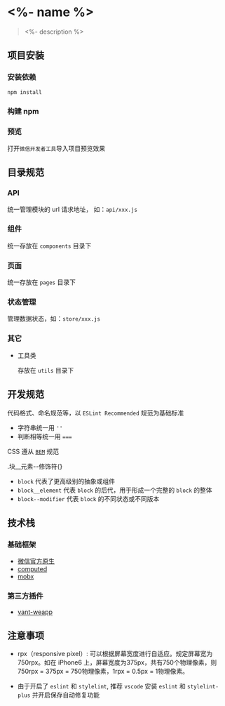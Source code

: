 # <%- name %>

> <%- description %>


## 项目安装

### 安装依赖

```
npm install
```

### 构建 npm

### 预览
打开`微信开发者工具`导入项目预览效果


## 目录规范

### API

统一管理模块的 url 请求地址， 如：`api/xxx.js`

### 组件

统一存放在 `components` 目录下

### 页面

统一存放在 `pages` 目录下

### 状态管理

管理数据状态，如：`store/xxx.js`

### 其它

- 工具类

  存放在 `utils` 目录下



## 开发规范

代码格式、命名规范等，以 `ESLint Recommended` 规范为基础标准

- 字符串统一用 `''`
- 判断相等统一用 `===`

CSS 遵从 [`BEM`](https://www.jianshu.com/p/54b000099217) 规范

.块__元素--修饰符{}

- `block` 代表了更高级别的抽象或组件
- `block__element` 代表 `block` 的后代，用于形成一个完整的 `block` 的整体
- `block--modifier` 代表 `block` 的不同状态或不同版本


## 技术栈

### 基础框架

- [微信官方原生](https://developers.weixin.qq.com/miniprogram/dev/framework/)
- [computed](https://developers.weixin.qq.com/miniprogram/dev/extended/utils/computed.html)
- [mobx](https://developers.weixin.qq.com/miniprogram/dev/extended/utils/mobx.html)

### 第三方插件

- [vant-weapp](https://youzan.github.io/vant-weapp/#/intro)



## 注意事项
- rpx（responsive pixel）: 可以根据屏幕宽度进行自适应。规定屏幕宽为750rpx。如在 iPhone6 上，屏幕宽度为375px，共有750个物理像素，则750rpx = 375px = 750物理像素，1rpx = 0.5px = 1物理像素。

- 由于开启了 `eslint` 和 `stylelint`, 推荐 `vscode` 安装 `eslint` 和 `stylelint-plus` 并开启保存自动修复功能

